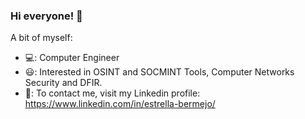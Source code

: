 ### Hi everyone! 👋

A bit of myself:
- 💻: Computer Engineer
- 😃: Interested in OSINT and SOCMINT Tools, Computer Networks Security and DFIR.
- 📨: To contact me, visit my Linkedin profile: https://www.linkedin.com/in/estrella-bermejo/
